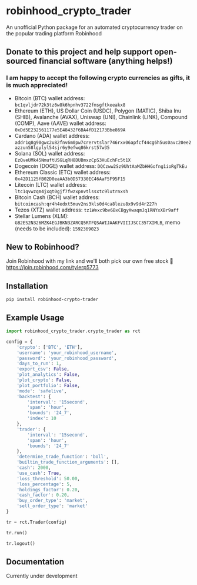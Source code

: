 # robinhood_crypto_trader
An unofficial Python package for an automated cryptocurrency trader on the popular trading platform Robinhood

## Donate to this project and help support open-sourced financial software (anything helps!)

### I am happy to accept the following crypto currencies as gifts, it is much appreciated!
- Bitcoin (BTC) wallet address: `bc1qvljdr72k3tz6w8k6hpnhv3722fmsgftkeeakx8`
- Ethereum (ETH), US Dollar Coin (USDC), Polygon (MATIC), Shiba Inu (SHIB), Avalanche (AVAX), Uniswap (UNI), Chainlink (LINK), Compound (COMP), Aave (AAVE) wallet address: `0xDd5E232561177e5E48432F6BA4fD12173Bbe869A`
- Cardano (ADA) wallet address: `addr1q8g90gwc2u82fnv6m0pw7crervtslar746rxx06apfcf44cg6h5us0avc20ee2azzun58lgylyl54sjr6y9efwq86krst57w35`
- Solana (SOL) wallet address: `EzQveUMk45NmuftUSGLqRH8DUBmxzCpS3HuEchFc5t1X`
- Dogecoin (DOGE) wallet address: `DQCzww2Sz9UhtAaMZbHHGofng1ioRgTkEu`
- Ethereum Classic (ETC) wallet address: `0x42D1125fB02D0eaAA3b0D57330EC46AaF5F95F15`
- Litecoin (LTC) wallet address: `ltc1qvwzqm4jxqt0gjf7fwzxpnvtlssxtc9lutrnxsh`
- Bitcoin Cash (BCH) wallet address: `bitcoincash:qr4h4edxt5muv2ns3kls0d4ca8lezu8x9v9d4r227h`
- Tezos (XTZ) wallet address: `tz1Wexc9bv6BxCBgyXwaqmJq1RNYxXBr9aff`
- Stellar Lumens (XLM): `GB2ES2N326MZK4EGJBKN3ZARCQ5RTFQSAWIJAAKFVIIIJSCC35TXIMLB`, memo (needs to be included): `1592369023`

<!--
- Bitcoin SV (BSV): `Currently unable to send and receive on Robinhood`
-->

## New to Robinhood?
Join Robinhood with my link and we'll both pick our own free stock 🤝 https://join.robinhood.com/tylerp5773

## Installation
```
pip install robinhood-crypto-trader
```

## Example Usage

```python
import robinhood_crypto_trader.crypto_trader as rct

config = {
    'crypto': ['BTC', 'ETH'],
    'username': 'your_robinhood_username',
    'password': 'your_robinhood_password',
    'days_to_run': 1,
    'export_csv': False,
    'plot_analytics': False,
    'plot_crypto': False,
    'plot_portfolio': False,
    'mode': 'safelive',
    'backtest': {
        'interval': '15second',
        'span': 'hour',
        'bounds': '24_7',
        'index': 10
    },
    'trader': {
        'interval': '15second',
        'span': 'hour',
        'bounds': '24_7'
    },
    'determine_trade_function': 'boll',
    'builtin_trade_function_arguments': [],
    'cash': 2000,
    'use_cash': True,
    'loss_threshold': 50.00,
    'loss_percentage': 5,
    'holdings_factor': 0.20,
    'cash_factor': 0.20,
    'buy_order_type': 'market',
    'sell_order_type': 'market'
}

tr = rct.Trader(config)

tr.run()

tr.logout()
```

## Documentation
Currently under development
